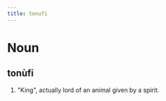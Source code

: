 ```yaml
---
title: tonufi
---
```


Noun
================================

tonùfi
----------------

1. "King", actually lord of an animal given by a spirit.
